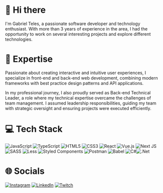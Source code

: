 # 👋 Hi there

I'm Gabriel Teles, a passionate software developer and technology enthusiast.
With more than 3 years of experience in the area, I had the opportunity to work on several interesting projects and explore different technologies.

# 🚀 Expertise

Passionate about creating interactive and intuitive user experiences, I specialize in front-end and back-end web development, combining modern frameworks with best practice design patterns and API applications.

In my professional journey, I also proudly served as Back-end Technical Leader, a role where my technical expertise overcame the challenges of team management. I assumed leadership responsibilities, guiding my team with strategic oversight and ensuring projects were executed efficiently.

# 💻 Tech Stack
![JavaScript](https://img.shields.io/badge/javascript-%23323330.svg?style=for-the-badge&logo=javascript&logoColor=%23F7DF1E) ![TypeScript](https://img.shields.io/badge/typescript-%23007ACC.svg?style=for-the-badge&logo=typescript&logoColor=white) ![HTML5](https://img.shields.io/badge/html5-%23E34F26.svg?style=for-the-badge&logo=html5&logoColor=white) ![CSS3](https://img.shields.io/badge/css3-%231572B6.svg?style=for-the-badge&logo=css3&logoColor=white) ![React](https://img.shields.io/badge/react-%2320232a.svg?style=for-the-badge&logo=react&logoColor=%2361DAFB) ![Vue.js](https://img.shields.io/badge/vuejs-%2335495e.svg?style=for-the-badge&logo=vuedotjs&logoColor=%234FC08D) ![Next JS](https://img.shields.io/badge/Next-black?style=for-the-badge&logo=next.js&logoColor=white) ![SASS](https://img.shields.io/badge/SASS-hotpink.svg?style=for-the-badge&logo=SASS&logoColor=white) ![Less](https://img.shields.io/badge/less-2B4C80?style=for-the-badge&logo=less&logoColor=white)  ![Styled Components](https://img.shields.io/badge/styled--components-DB7093?style=for-the-badge&logo=styled-components&logoColor=white) ![Postman](https://img.shields.io/badge/Postman-FF6C37?style=for-the-badge&logo=postman&logoColor=white) ![Babel](https://img.shields.io/badge/Babel-F9DC3e?style=for-the-badge&logo=babel&logoColor=black)
![C#](https://img.shields.io/badge/csharp-black.svg?style=for-the-badge&logo=csharp&logoColor=blue)![.Net](https://img.shields.io/badge/net-%23323330.svg?style=for-the-badge&logo=.net&logoColor=blue)

# 🌐 Socials
[![Instagram](https://img.shields.io/badge/Instagram-%23E4405F.svg?logo=Instagram&logoColor=white)](https://www.instagram.com/zdog___/) [![LinkedIn](https://img.shields.io/badge/LinkedIn-%230077B5.svg?logo=linkedin&logoColor=white)](https://www.linkedin.com/in/gabriel-teles-76a486161/) [![Twitch](https://img.shields.io/badge/Twitch-black.svg?logo=Twitch&logoColor=white)](https://twitch.tv/zdog__) 
